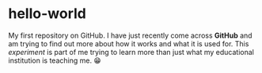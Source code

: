 # hello-world
My first repository on GitHub.
I have just recently come across **GitHub** and am trying to find out more about how it works and what it is used for.
This *experiment* is part of me trying to learn more than just what my educational institution is teaching me. :grin:
